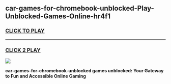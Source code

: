 
## car-games-for-chromebook-unblocked-Play-Unblocked-Games-Online-hr4f1
<h3>
<a href="https://premium76.site?title=car-games-for-chromebook-unblocked&ref=25A">CLICK TO PLAY</a></h3>
<hr>

<h3>
<a href="https://premium76.site?title=car-games-for-chromebook-unblocked&ref=25A">CLICK 2 PLAY</a>
  
</h3>

<a href="https://premium76.site?title=car-games-for-chromebook-unblocked&ref=25A"><img src="https://clearcache.store/games.png"></a>


**car-games-for-chromebook-unblocked games unblocked: Your Gateway to Fun and Accessible Online Gaming**
